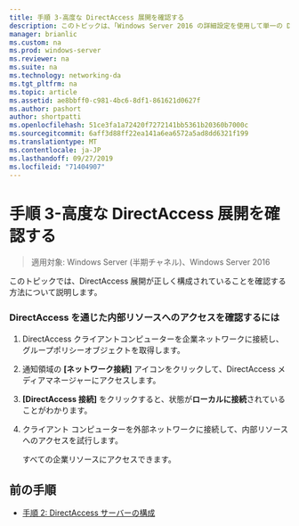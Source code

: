 ```yaml
---
title: 手順 3-高度な DirectAccess 展開を確認する
description: このトピックは、「Windows Server 2016 の詳細設定を使用して単一の DirectAccess サーバーを展開する」の一部です。
manager: brianlic
ms.custom: na
ms.prod: windows-server
ms.reviewer: na
ms.suite: na
ms.technology: networking-da
ms.tgt_pltfrm: na
ms.topic: article
ms.assetid: ae8bbff0-c981-4bc6-8df1-861621d0627f
ms.author: pashort
author: shortpatti
ms.openlocfilehash: 51ce3fa1a72420f7272141bb5361b20360b7000c
ms.sourcegitcommit: 6aff3d88ff22ea141a6ea6572a5ad8dd6321f199
ms.translationtype: MT
ms.contentlocale: ja-JP
ms.lasthandoff: 09/27/2019
ms.locfileid: "71404907"
---
```

# <a name="step-3-verify-the-advanced-directaccess-deployment"></a>手順 3-高度な DirectAccess 展開を確認する

>適用対象: Windows Server (半期チャネル)、Windows Server 2016

このトピックでは、DirectAccess 展開が正しく構成されていることを確認する方法について説明します。  
  
### <a name="to-verify-access-to-internal-resources-through-directaccess"></a>DirectAccess を通じた内部リソースへのアクセスを確認するには  
  
1.  DirectAccess クライアントコンピューターを企業ネットワークに接続し、グループポリシーオブジェクトを取得します。  
  
2.  通知領域の **[ネットワーク接続]** アイコンをクリックして、DirectAccess メディアマネージャーにアクセスします。  
  
3.  **[DirectAccess 接続]** をクリックすると、状態が**ローカルに接続**されていることがわかります。  
  
4.  クライアント コンピューターを外部ネットワークに接続して、内部リソースへのアクセスを試行します。  
  
    すべての企業リソースにアクセスできます。  
  
## <a name="BKMK_Links"></a>前の手順  
  
-   [手順 2: DirectAccess サーバーの構成](Step-2-Configuring-DirectAccess-Servers.md)  
  


